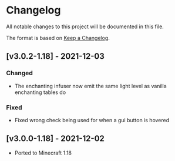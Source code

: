 # Changelog
All notable changes to this project will be documented in this file.

The format is based on [Keep a Changelog].

## [v3.0.2-1.18] - 2021-12-03
### Changed
- The enchanting infuser now emit the same light level as vanilla enchanting tables do
### Fixed
- Fixed wrong check being used for when a gui button is hovered

## [v3.0.0-1.18] - 2021-12-02
- Ported to Minecraft 1.18

[Keep a Changelog]: https://keepachangelog.com/en/1.0.0/
